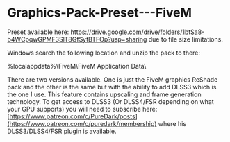 # Graphics-Pack-Preset---FiveM

Preset available here: https://drive.google.com/drive/folders/1btSa8-b4WCpqwGPMF3SlT8GfSytBTFOp?usp=sharing
due to file size limitations.

Windows search the following location and unzip the pack to there:

%localappdata%\FiveM\FiveM Application Data\

There are two versions available. One is just the FiveM graphics ReShade pack and the other is the same but with the ability to add DLSS3 which is the one I use. This feature contains upscaling and frame generation technology. To get access to DLSS3 (Or DLSS4/FSR depending on what your GPU supports) you will need to subscribe here: [https://www.patreon.com/c/PureDark/posts](https://www.patreon.com/c/puredark/membership) where his DLSS3/DLSS4/FSR plugin is available.
